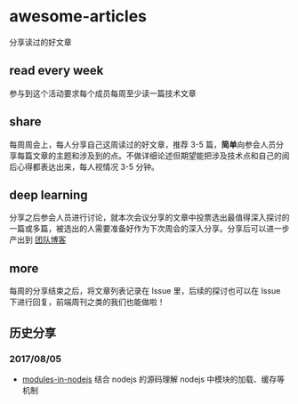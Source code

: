# awesome-articles
分享读过的好文章

## read every week
参与到这个活动要求每个成员每周至少读一篇技术文章

## share
每周周会上，每人分享自己这周读过的好文章，推荐 3-5 篇，**简单**向参会人员分享每篇文章的主题和涉及到的点。不做详细论述但期望能把涉及技术点和自己的阅后心得都表达出来，每人视情况 3-5 分钟。

## deep learning
分享之后参会人员进行讨论，就本次会议分享的文章中投票选出最值得深入探讨的一篇或多篇，被选出的人需要准备好作为下次周会的深入分享。分享后可以进一步产出到 [团队博客](https://renrenche-fe.github.io/)

## more
每周的分享结束之后，将文章列表记录在 Issue 里，后续的探讨也可以在 Issue 下进行回复，前端周刊之类的我们也能做啦！

## 历史分享

### 2017/08/05
- [modules-in-nodejs](http://47.93.21.106/sharing/modules-in-nodejs)
  结合 nodejs 的源码理解 nodejs 中模块的加载、缓存等机制
